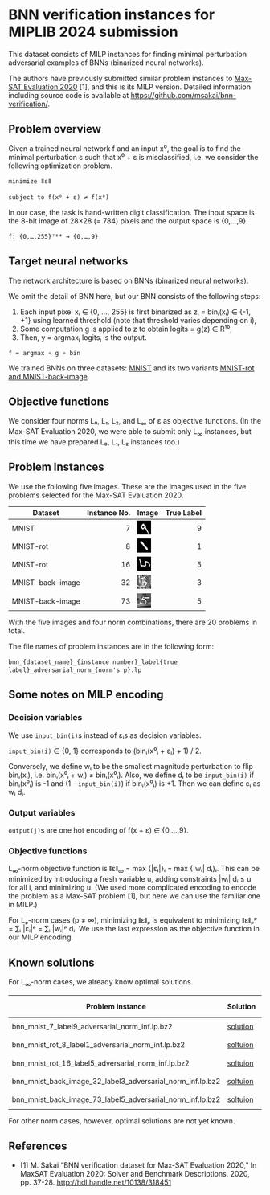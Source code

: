 # BNN verification instances for MIPLIB 2024 submission

This dataset consists of MILP instances for finding minimal perturbation adversarial examples of BNNs (binarized neural networks).

The authors have previously submitted similar problem instances to [Max-SAT Evaluation 2020](https://maxsat-evaluations.github.io/2020/) [1], and this is its MILP version. Detailed information including source code is available at <https://github.com/msakai/bnn-verification/>.

## Problem overview

Given a trained neural network f and an input x⁰, the goal is to find the minimal perturbation ε such that x⁰ + ε is misclassified, i.e. we consider the following optimization problem.

```
minimize ǁεǁ

subject to f(x⁰ + ε) ≠ f(x⁰)
```

In our case, the task is hand-written digit classification. The input space is the 8-bit image of 28×28 (= 784) pixels and the output space is {0,…,9}.

```
f: {0,…,255}⁷⁸⁴ → {0,…,9}
```

## Target neural networks

The network architecture is based on BNNs (binarized neural networks).

We omit the detail of BNN here, but our BNN consists of the following steps:
1. Each input pixel xᵢ ∈ {0, …, 255} is first binarized as zᵢ = binᵢ(xᵢ) ∈ {-1, +1} using learned threshold (note that threshold varies depending on i),
2. Some computation g is applied to z to obtain logits = g(z) ∈ R¹⁰,
3. Then, y = argmaxⱼ logitsⱼ is the output.

```
f = argmax ∘ g ∘ bin
```

We trained BNNs on three datasets: [MNIST](https://yann.lecun.com/exdb/mnist/) and its two variants [MNIST-rot and MNIST-back-image](http://web.archive.org/web/20180831072509/http://www.iro.umontreal.ca/~lisa/twiki/bin/view.cgi/Public/MnistVariations).

## Objective functions

We consider four norms L₀, L₁, L₂, and L<sub>∞</sub> of ε  as objective functions. (In the Max-SAT Evaluation 2020, we were able to submit only L<sub>∞</sub> instances, but this time we have prepared L₀, L₁, L₂ instances too.)

## Problem Instances

We use the following five images. These are the images used in the five problems selected for the Max-SAT Evaluation 2020.

|Dataset|Instance No.|Image|True Label|
|-|-:|-|-:|
|MNIST|7|![](images/bnn_mnist_7_label9.png)|9|
|MNIST-rot|8|![](images/bnn_mnist_rot_8_label1.png)|1|
|MNIST-rot|16|![](images/bnn_mnist_rot_16_label5.png)|5|
|MNIST-back-image|32|![](images/bnn_mnist_back_image_32_label3.png)|3|
|MNIST-back-image|73|![](images/bnn_mnist_back_image_73_label5.png)|5|


With the five images and four norm combinations, there are 20 problems in total.

The file names of problem instances are in the following form:

```
bnn_{dataset_name}_{instance number}_label{true label}_adversarial_norm_{norm's p}.lp
```

## Some notes on MILP encoding

### Decision variables

We use `input_bin(i)`s instead of εᵢs as decision variables.

`input_bin(i)` ∈ {0, 1} corresponds to (binᵢ(x⁰ᵢ + εᵢ) + 1) / 2.

Conversely, we define wᵢ to be the smallest magnitude perturbation to flip binᵢ(xᵢ), i.e. binᵢ(x⁰ᵢ + wᵢ) ≠ binᵢ(x⁰ᵢ). Also, we define dᵢ to be `input_bin(i)` if binᵢ(x⁰ᵢ) is -1 and (1 - `input_bin(i)`) if binᵢ(x⁰ᵢ) is +1. Then we can define εᵢ as wᵢ dᵢ.

### Output variables

`output(j)`s are one hot encoding of f(x + ε) ∈ {0,…,9}.

### Objective functions

L<sub>∞</sub>-norm objective function is ǁεǁ<sub>∞</sub> = max {|εᵢ|}ᵢ = max {|wᵢ| dᵢ}ᵢ. This can be minimized by introducing a fresh variable u, adding constraints |wᵢ| dᵢ ≤ u for all i, and minimizing u. (We used more complicated encoding to encode the problem as a Max-SAT problem [1], but here we can use the familiar one in MILP.)

For Lₚ-norm cases (p ≠ ∞), minimizing ǁεǁₚ is equivalent to minimizing ǁεǁₚᵖ = ∑ᵢ |εᵢ|ᵖ = ∑ᵢ |wᵢ|ᵖ dᵢ. We use the last expression as the objective function in our MILP encoding.

## Known solutions

For L<sub>∞</sub>-norm cases, we already know optimal solutions.

|Problem instance|Solution| ǁεǁ<sub>∞</sub>|Original Image|Predicted Label|Perturbated Image<sup>†</sup>|Predicted Label|
|-|-|-:|-|-:|-|-:|
|bnn_mnist_7_label9_adversarial_norm_inf.lp.bz2|[solution](solutions/bnn_mnist_7_label9_adversarial_norm_inf.sol)|1|![](images/bnn_mnist_7_label9.png)|9|![](solutions/bnn_mnist_7_label9_adversarial_norm_inf.png)|5|
|bnn_mnist_rot_8_label1_adversarial_norm_inf.lp.bz2|[soltuion](solutions/bnn_mnist_rot_8_label1_adversarial_norm_inf.sol)|1|![](images/bnn_mnist_rot_8_label1.png)|1|![](solutions/bnn_mnist_rot_8_label1_adversarial_norm_inf.png)|3|
|bnn_mnist_rot_16_label5_adversarial_norm_inf.lp.bz2|[soltuion](solutions/bnn_mnist_rot_16_label5_adversarial_norm_inf.sol)|1|![](images/bnn_mnist_rot_16_label5.png)|5|![](solutions/bnn_mnist_rot_16_label5_adversarial_norm_inf.png)|7|
|bnn_mnist_back_image_32_label3_adversarial_norm_inf.lp.bz2|[soltuion](solutions/bnn_mnist_back_image_32_label3_adversarial_norm_inf.sol)|2|![](images/bnn_mnist_back_image_32_label3.png)|3|![](solutions/bnn_mnist_back_image_32_label3_adversarial_norm_inf.png)|8|
|bnn_mnist_back_image_73_label5_adversarial_norm_inf.lp.bz2|[soltuion](solutions/bnn_mnist_back_image_73_label5_adversarial_norm_inf.sol)|4|![](images/bnn_mnist_back_image_73_label5.png)|5|![](solutions/bnn_mnist_back_image_73_label5_adversarial_norm_inf.png)|3|

For other norm cases, however, optimal solutions are not yet known.

## References

* [1] M. Sakai “BNN verification dataset for Max-SAT Evaluation 2020,”
  In MaxSAT Evaluation 2020: Solver and Benchmark Descriptions. 2020,
  pp. 37-28. <http://hdl.handle.net/10138/318451>
